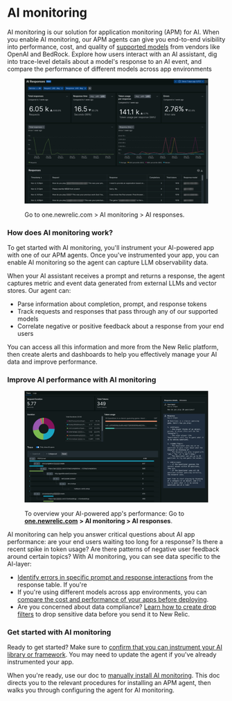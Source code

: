 # AI monitoring

AI monitoring is our solution for application monitoring (APM) for AI. When you enable AI monitoring, our APM agents can give you end-to-end visibility into performance, cost, and quality of [supported models](https://docs.newrelic.com/docs/ai-monitoring/compatibility-requirements-ai-monitoring/) from vendors like OpenAI and BedRock. Explore how users interact with an AI assistant, dig into trace-level details about a model's response to an AI event, and compare the performance of different models across app environments

<figure><img src=".gitbook/assets/ai_screenshot-full_ai-responses-intro-page (1).webp" alt=""><figcaption><p>Go to one.newrelic.com > AI monitoring > AI responses.</p></figcaption></figure>

### How does AI monitoring work?  <a href="#how-it-works" id="how-it-works"></a>

To get started with AI monitoring, you'll instrument your AI-powered app with one of our APM agents. Once you've instrumented your app, you can enable AI monitoring so the agent can capture LLM observability data.

When your AI assistant receives a prompt and returns a response, the agent captures metric and event data generated from external LLMs and vector stores. Our agent can:

* Parse information about completion, prompt, and response tokens
* Track requests and responses that pass through any of our supported models
* Correlate negative or positive feedback about a response from your end users

You can access all this information and more from the New Relic platform, then create alerts and dashboards to help you effectively manage your AI data and improve performance.

### Improve AI performance with AI monitoring <a href="#improve-performance" id="improve-performance"></a>

<figure><img src=".gitbook/assets/ai_screenshot-full_AI-responses-overview.webp" alt=""><figcaption><p>To overview your AI-powered app's performance: Go to <a href="https://one.newrelic.com/"><strong>one.newrelic.com</strong></a> <strong>> AI monitoring > AI responses</strong>.</p></figcaption></figure>

AI monitoring can help you answer critical questions about AI app performance: are your end users waiting too long for a response? Is there a recent spike in token usage? Are there patterns of negative user feedback around certain topics? With AI monitoring, you can see data specific to the AI-layer:

* [Identify errors in specific prompt and response interactions](https://docs.newrelic.com/docs/ai-monitoring/explore-ai-data/view-ai-responses/) from the response table. If you're&#x20;
* If you're using different models across app environments, you can [compare the cost and performance of your apps before deploying](https://docs.newrelic.com/docs/ai-monitoring/view-ai-data/#model-comparison).
* Are you concerned about data compliance? [Learn how to create drop filters](https://docs.newrelic.com/docs/ai-monitoring/drop-sensitive-data/) to drop sensitive data before you send it to New Relic.

### Get started with AI monitoring  <a href="#get-started" id="get-started"></a>

Ready to get started? Make sure to [confirm that you can instrument your AI library or framework](https://docs.newrelic.com/docs/ai-monitoring/compatibility-requirements-ai-monitoring/). You may need to update the agent if you've already instrumented your app.

When you're ready, use our doc to [manually install AI monitoring](https://docs.newrelic.com/install/ai-monitoring/). This doc directs you to the relevant procedures for installing an APM agent, then walks you through configuring the agent for AI monitoring.
